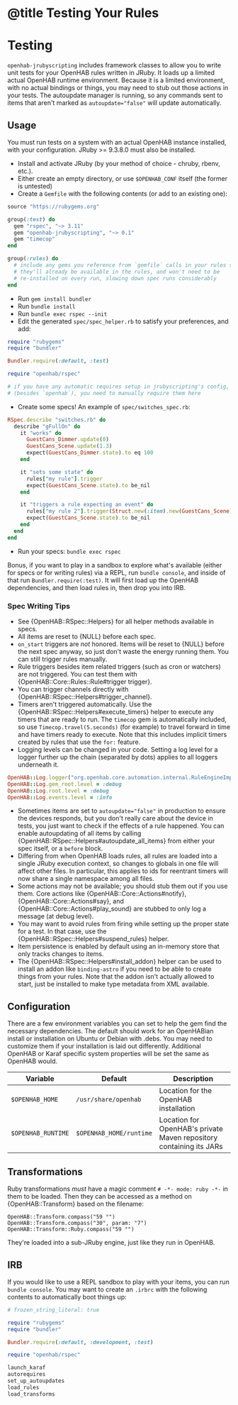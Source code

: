 # @title Testing Your Rules

# Testing

`openhab-jrubyscripting` includes framework classes to allow you to write unit tests
for your OpenHAB rules written in JRuby. It loads up a limited actual OpenHAB runtime
environment. Because it is a limited environment, with no actual bindings or things,
you may need to stub out those actions in your tests. The autoupdate manager is
running, so any commands sent to items that aren't marked as `autoupdate="false"` will
update automatically.

## Usage

You must run tests on a system with an actual OpenHAB instance installed, with your
configuration. JRuby >= 9.3.8.0 must also be installed.

 * Install and activate JRuby (by your method of choice - chruby, rbenv, etc.).
 * Either create an empty directory, or use `$OPENHAB_CONF` itself (the former
   is untested)
 * Create a `Gemfile` with the following contents (or add to an existing one):
```ruby
source "https://rubygems.org"

group(:test) do
  gem "rspec", "~> 3.11"
  gem "openhab-jrubyscripting", "~> 0.1"
  gem "timecop"
end

group(:rules) do
  # include any gems you reference from `gemfile` calls in your rules so that
  # they'll already be available in the rules, and won't need to be
  # re-installed on every run, slowing down spec runs considerably
end
```
 * Run `gem install bundler`
 * Run `bundle install`
 * Run `bundle exec rspec --init`
 * Edit the generated `spec/spec_helper.rb` to satisfy your preferences, and
 add:
```ruby
require "rubygems"
require "bundler"

Bundler.require(:default, :test)

require "openhab/rspec"

# if you have any automatic requires setup in jrubyscripting's config,
# (besides `openhab`), you need to manually require them here
```
 * Create some specs! An example of `spec/switches_spec.rb`:
```ruby
RSpec.describe "switches.rb" do
  describe "gFullOn" do
    it "works" do
      GuestCans_Dimmer.update(0)
      GuestCans_Scene.update(1.3)
      expect(GuestCans_Dimmer.state).to eq 100
    end

    it "sets some state" do
      rules["my rule"].trigger
      expect(GuestCans_Scene.state).to be_nil
    end

    it "triggers a rule expecting an event" do
      rules["my rule 2"].trigger(Struct.new(:item).new(GuestCans_Scene))
      expect(GuestCans_Scene.state).to be_nil
    end
  end
end
```
 * Run your specs: `bundle exec rspec`

Bonus, if you want to play in a sandbox to explore what's available (either for
specs or for writing rules) via a REPL, run `bundle console`, and inside of that
run `Bundler.require(:test)`. It will first load up the OpenHAB dependencies,
and then load rules in, then drop you into IRB.

### Spec Writing Tips

 * See {OpenHAB::RSpec::Helpers} for all helper methods available in specs.
 * All items are reset to {NULL} before each spec.
 * `on_start` triggers are _not_ honored. Items will be reset to {NULL} before
   the next spec anyway, so just don't waste the energy running them. You
   can still trigger rules manually.
 * Rule triggers besides item related triggers (such as cron or watchers)
   are not triggered. You can test them with {OpenHAB::Core::Rules::Rule#trigger trigger}.
 * You can trigger channels directly with {OpenHAB::RSpec::Helpers#trigger_channel}.
 * Timers aren't triggered automatically. Use the {OpenHAB::RSpec::Helpers#execute_timers}
   helper to execute any timers that are ready to run. The `timecop` gem is
   automatically included, so use `Timecop.travel(5.seconds)` (for example)
   to travel forward in time and have timers ready to execute. Note that this
   includes implicit timers created by rules that use the `for:` feature.
 * Logging levels can be changed in your code. Setting a log level for a logger
   further up the chain (separated by dots) applies to all loggers underneath
   it.
```ruby
OpenHAB::Log.logger("org.openhab.core.automation.internal.RuleEngineImpl").level = :debug
OpenHAB::Log.gem_root.level = :debug
OpenHAB::Log.root.level = :debug
OpenHAB::Log.events.level = :info
```
 * Sometimes items are set to `autoupdate="false"` in production to ensure the
   devices responds, but you don't really care about the device in tests, you
   just want to check if the effects of a rule happened. You can enable
   autoupdating of all items by calling {OpenHAB::RSpec::Helpers#autoupdate_all_items}
   from either your spec itself, or a `before` block.
 * Differing from when OpenHAB loads rules, all rules are loaded into a single
   JRuby execution context, so changes to globals in one file will affect other
   files. In particular, this applies to ids for reentrant timers will now share
   a single namespace among all files.
 * Some actions may not be available; you should stub them out if you use them.
   Core actions like {OpenHAB::Core::Actions#notify}, {OpenHAB::Core::Actions#say},
   and {OpenHAB::Core::Actions#play_sound} are stubbed to only log a message
   (at debug level).
 * You may want to avoid rules from firing while setting up the proper state for
   a test. In that case, use the {OpenHAB::RSpec::Helpers#suspend_rules} helper.
 * Item persistence is enabled by default using an in-memory store that only
   tracks changes to items.
 * The {OpenHAB::RSpec::Helpers#install_addon} helper can be used to install an
   addon like `binding-astro` if you need to be able to create things from your
   rules. Note that the addon isn't actually allowed to start, just be installed to
   make type metadata from XML available.

## Configuration

There are a few environment variables you can set to help the gem find the
necessary dependencies. The default should work for an OpenHABian install
or installation on Ubuntu or Debian with .debs. You may need to customize them
if your installation is laid out differently. Additional OpenHAB or Karaf
specific system properties will be set the same as OpenHAB would.

| Variable                 | Default                 | Description                                                         |
| ------------------------ | ----------------------- | ------------------------------------------------------------------- |
| `$OPENHAB_HOME`          | `/usr/share/openhab`    | Location for the OpenHAB installation                               |
| `$OPENHAB_RUNTIME`       | `$OPENHAB_HOME/runtime` | Location for OpenHAB's private Maven repository containing its JARs |

## Transformations

Ruby transformations _must_ have a magic comment `# -*- mode: ruby -*-` in them to be loaded.
Then they can be accessed as a method on {OpenHAB::Transform} based on the filename:

```
OpenHAB::Transform.compass("59 °")
OpenHAB::Transform.compass("30", param: "7")
OpenHAB::Transform::Ruby.compass("59 °")
```

They're loaded into a sub-JRuby engine, just like they run in OpenHAB.

## IRB

If you would like to use a REPL sandbox to play with your items,
you can run `bundle console`. You may want to create an `.irbrc`
with the following contents to automatically boot things up:

```ruby
# frozen_string_literal: true

require "rubygems"
require "bundler"

Bundler.require(:default, :development, :test)

require "openhab/rspec"

launch_karaf
autorequires
set_up_autoupdates
load_rules
load_transforms
```
